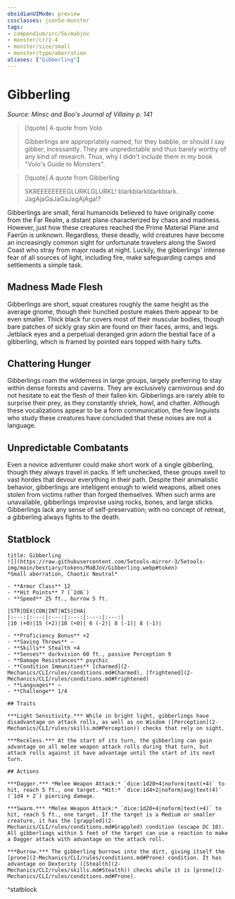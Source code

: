 ```yaml
---
obsidianUIMode: preview
cssclasses: json5e-monster
tags:
- compendium/src/5e/mabjov
- monster/cr/1-4
- monster/size/small
- monster/type/aberration
aliases: ["Gibberling"]
---
```

# Gibberling
*Source: Minsc and Boo's Journal of Villainy p. 141*  

> [!quote] A quote from Volo  
> 
> Gibberlings are appropriately named, for they babble, or should I say gibber, incessantly. They are unpredictable and thus barely worthy of any kind of research. Thus, why I didn't include them in my book "Volo's Guide to Monsters".

> [!quote] A quote from Gibberling  
> 
> SKREEEEEEEEGLURKLGLURKL! blarkblarkblarkblark. JagAjaGaJaGaJagAjAga!?

Gibberlings are small, feral humanoids believed to have originally come from the Far Realm, a distant plane characterized by chaos and madness. However, just how these creatures reached the Prime Material Plane and Faerûn is unknown. Regardless, these deadly, wild creatures have become an increasingly common sight for unfortunate travelers along the Sword Coast who stray from major roads at night. Luckily, the gibberlings' intense fear of all sources of light, including fire, make safeguarding camps and settlements a simple task.

## Madness Made Flesh

Gibberlings are short, squat creatures roughly the same height as the average gnome, though their hunched posture makes them appear to be even smaller. Thick black fur covers most of their muscular bodies, though bare patches of sickly gray skin are found on their faces, arms, and legs. Jetblack eyes and a perpetual deranged grin adorn the bestial face of a gibberling, which is framed by pointed ears topped with hairy tufts.

## Chattering Hunger

Gibberlings roam the wilderness in large groups, largely preferring to stay within dense forests and caverns. They are exclusively carnivorous and do not hesitate to eat the flesh of their fallen kin. Gibberlings are rarely able to surprise their prey, as they constantly shriek, howl, and chatter. Although these vocalizations appear to be a form communication, the few linguists who study these creatures have concluded that these noises are not a language.

## Unpredictable Combatants

Even a novice adventurer could make short work of a single gibberling, though they always travel in packs. If left unchecked, these groups swell to vast hordes that devour everything in their path. Despite their animalistic behavior, gibberlings are intelligent enough to wield weapons, albeit ones stolen from victims rather than forged themselves. When such arms are unavailable, gibberlings improvise using rocks, bones, and large sticks. Gibberlings lack any sense of self-preservation; with no concept of retreat, a gibberling always fights to the death.

## Statblock

```ad-statblock
title: Gibberling
![](https://raw.githubusercontent.com/5etools-mirror-3/5etools-img/main/bestiary/tokens/MaBJoV/Gibberling.webp#token)
*Small aberration, Chaotic Neutral*

- **Armor Class** 12
- **Hit Points** 7 (`2d6`)
- **Speed** 25 ft., burrow 5 ft.

|STR|DEX|CON|INT|WIS|CHA|
|:---:|:---:|:---:|:---:|:---:|:---:|
|10 (+0)|15 (+2)|10 (+0)| 6 (-2)| 8 (-1)| 8 (-1)|

- **Proficiency Bonus** +2
- **Saving Throws** ⏤
- **Skills** Stealth +4
- **Senses** darkvision 60 ft., passive Perception 9
- **Damage Resistances** psychic
- **Condition Immunities** [charmed](2-Mechanics/CLI/rules/conditions.md#Charmed), [frightened](2-Mechanics/CLI/rules/conditions.md#Frightened)
- **Languages** —
- **Challenge** 1/4

## Traits

***Light Sensitivity.*** While in bright light, gibberlings have disadvantage on attack rolls, as well as on Wisdom ([Perception](2-Mechanics/CLI/rules/skills.md#Perception)) checks that rely on sight.

***Reckless.*** At the start of its turn, the gibberling can gain advantage on all melee weapon attack rolls during that turn, but attack rolls against it have advantage until the start of its next turn.

## Actions

***Dagger.*** *Melee Weapon Attack:* `dice:1d20+4|noform|text(+4)` to hit, reach 5 ft., one target. *Hit:* `dice:1d4+2|noform|avg|text(4)` (`1d4 + 2`) piercing damage.

***Swarm.*** *Melee Weapon Attack:* `dice:1d20+4|noform|text(+4)` to hit, reach 5 ft., one target. If the target is a Medium or smaller creature, it has the [grappled](2-Mechanics/CLI/rules/conditions.md#Grappled) condition (escape DC 10). All gibberlings within 5 feet of the target can use a reaction to make a Dagger attack with advantage on the attack roll.

***Burrow.*** The gibberling burrows into the dirt, giving itself the [prone](2-Mechanics/CLI/rules/conditions.md#Prone) condition. It has advantage on Dexterity ([Stealth](2-Mechanics/CLI/rules/skills.md#Stealth)) checks while it is [prone](2-Mechanics/CLI/rules/conditions.md#Prone).
```
^statblock